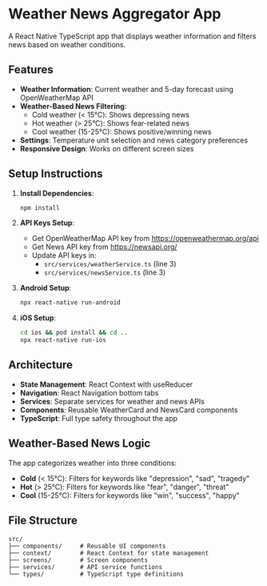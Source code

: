 # Weather News Aggregator App

A React Native TypeScript app that displays weather information and filters news based on weather conditions.

## Features

- **Weather Information**: Current weather and 5-day forecast using OpenWeatherMap API
- **Weather-Based News Filtering**:
  - Cold weather (< 15°C): Shows depressing news
  - Hot weather (> 25°C): Shows fear-related news  
  - Cool weather (15-25°C): Shows positive/winning news
- **Settings**: Temperature unit selection and news category preferences
- **Responsive Design**: Works on different screen sizes

## Setup Instructions

1. **Install Dependencies**:
   ```bash
   npm install
   ```

2. **API Keys Setup**:
   - Get OpenWeatherMap API key from https://openweathermap.org/api
   - Get News API key from https://newsapi.org/
   - Update API keys in:
     - `src/services/weatherService.ts` (line 3)
     - `src/services/newsService.ts` (line 3)

3. **Android Setup**:
   ```bash
   npx react-native run-android
   ```

4. **iOS Setup**:
   ```bash
   cd ios && pod install && cd ..
   npx react-native run-ios
   ```

## Architecture

- **State Management**: React Context with useReducer
- **Navigation**: React Navigation bottom tabs
- **Services**: Separate services for weather and news APIs
- **Components**: Reusable WeatherCard and NewsCard components
- **TypeScript**: Full type safety throughout the app

## Weather-Based News Logic

The app categorizes weather into three conditions:
- **Cold** (< 15°C): Filters for keywords like "depression", "sad", "tragedy"
- **Hot** (> 25°C): Filters for keywords like "fear", "danger", "threat"  
- **Cool** (15-25°C): Filters for keywords like "win", "success", "happy"

## File Structure

```
src/
├── components/     # Reusable UI components
├── context/        # React Context for state management
├── screens/        # Screen components
├── services/       # API service functions
└── types/          # TypeScript type definitions
```